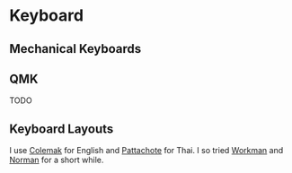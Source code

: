 # Keyboard

## Mechanical Keyboards

## QMK

TODO

## Keyboard Layouts

I use [Colemak](https://colemak.com/) for English and [Pattachote](https://en.wikipedia.org/wiki/Thai_Pattachote_keyboard_layout) for Thai. I so tried [Workman](https://workmanlayout.org/) and [Norman](https://normanlayout.info/) for a short while.

